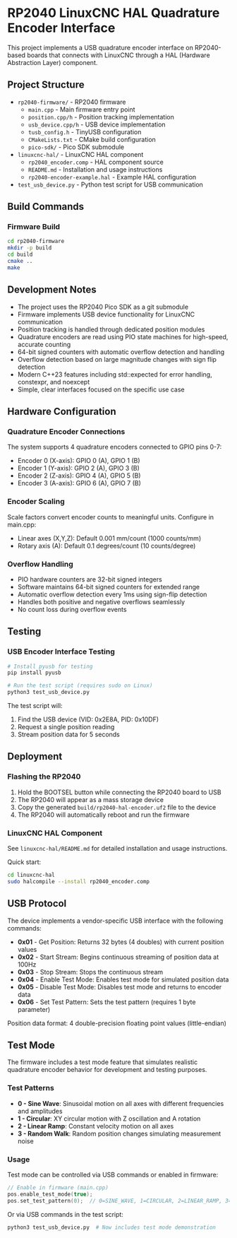 # RP2040 LinuxCNC HAL Quadrature Encoder Interface

This project implements a USB quadrature encoder interface on RP2040-based boards that connects with LinuxCNC through a HAL (Hardware Abstraction Layer) component.

## Project Structure

- `rp2040-firmware/` - RP2040 firmware
  - `main.cpp` - Main firmware entry point
  - `position.cpp/h` - Position tracking implementation
  - `usb_device.cpp/h` - USB device implementation
  - `tusb_config.h` - TinyUSB configuration
  - `CMakeLists.txt` - CMake build configuration
  - `pico-sdk/` - Pico SDK submodule
- `linuxcnc-hal/` - LinuxCNC HAL component
  - `rp2040_encoder.comp` - HAL component source
  - `README.md` - Installation and usage instructions
  - `rp2040-encoder-example.hal` - Example HAL configuration
- `test_usb_device.py` - Python test script for USB communication

## Build Commands

### Firmware Build
```bash
cd rp2040-firmware
mkdir -p build
cd build
cmake ..
make
```

## Development Notes

- The project uses the RP2040 Pico SDK as a git submodule
- Firmware implements USB device functionality for LinuxCNC communication
- Position tracking is handled through dedicated position modules
- Quadrature encoders are read using PIO state machines for high-speed, accurate counting
- 64-bit signed counters with automatic overflow detection and handling
- Overflow detection based on large magnitude changes with sign flip detection
- Modern C++23 features including std::expected for error handling, constexpr, and noexcept
- Simple, clear interfaces focused on the specific use case

## Hardware Configuration

### Quadrature Encoder Connections
The system supports 4 quadrature encoders connected to GPIO pins 0-7:
- Encoder 0 (X-axis): GPIO 0 (A), GPIO 1 (B)
- Encoder 1 (Y-axis): GPIO 2 (A), GPIO 3 (B)
- Encoder 2 (Z-axis): GPIO 4 (A), GPIO 5 (B)
- Encoder 3 (A-axis): GPIO 6 (A), GPIO 7 (B)

### Encoder Scaling
Scale factors convert encoder counts to meaningful units. Configure in main.cpp:
- Linear axes (X,Y,Z): Default 0.001 mm/count (1000 counts/mm)
- Rotary axis (A): Default 0.1 degrees/count (10 counts/degree)

### Overflow Handling
- PIO hardware counters are 32-bit signed integers
- Software maintains 64-bit signed counters for extended range
- Automatic overflow detection every 1ms using sign-flip detection
- Handles both positive and negative overflows seamlessly
- No count loss during overflow events

## Testing

### USB Encoder Interface Testing
```bash
# Install pyusb for testing
pip install pyusb

# Run the test script (requires sudo on Linux)
python3 test_usb_device.py
```

The test script will:
1. Find the USB device (VID: 0x2E8A, PID: 0x10DF)
2. Request a single position reading
3. Stream position data for 5 seconds

## Deployment

### Flashing the RP2040
1. Hold the BOOTSEL button while connecting the RP2040 board to USB
2. The RP2040 will appear as a mass storage device
3. Copy the generated `build/rp2040-hal-encoder.uf2` file to the device
4. The RP2040 will automatically reboot and run the firmware

### LinuxCNC HAL Component
See `linuxcnc-hal/README.md` for detailed installation and usage instructions.

Quick start:
```bash
cd linuxcnc-hal
sudo halcompile --install rp2040_encoder.comp
```

## USB Protocol

The device implements a vendor-specific USB interface with the following commands:

- **0x01** - Get Position: Returns 32 bytes (4 doubles) with current position values
- **0x02** - Start Stream: Begins continuous streaming of position data at 100Hz
- **0x03** - Stop Stream: Stops the continuous stream
- **0x04** - Enable Test Mode: Enables test mode for simulated position data
- **0x05** - Disable Test Mode: Disables test mode and returns to encoder data
- **0x06** - Set Test Pattern: Sets the test pattern (requires 1 byte parameter)

Position data format: 4 double-precision floating point values (little-endian)

## Test Mode

The firmware includes a test mode feature that simulates realistic quadrature encoder behavior for development and testing purposes.

### Test Patterns

- **0 - Sine Wave**: Sinusoidal motion on all axes with different frequencies and amplitudes
- **1 - Circular**: XY circular motion with Z oscillation and A rotation
- **2 - Linear Ramp**: Constant velocity motion on all axes
- **3 - Random Walk**: Random position changes simulating measurement noise

### Usage

Test mode can be controlled via USB commands or enabled in firmware:

```cpp
// Enable in firmware (main.cpp)
pos.enable_test_mode(true);
pos.set_test_pattern(0);  // 0=SINE_WAVE, 1=CIRCULAR, 2=LINEAR_RAMP, 3=RANDOM_WALK
```

Or via USB commands in the test script:
```bash
python3 test_usb_device.py  # Now includes test mode demonstration
```